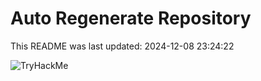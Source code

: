 # Auto Regenerate Repository

This README was last updated: 2024-12-08 23:24:22

 ![TryHackMe](https://tryhackme.com/badge/533634)